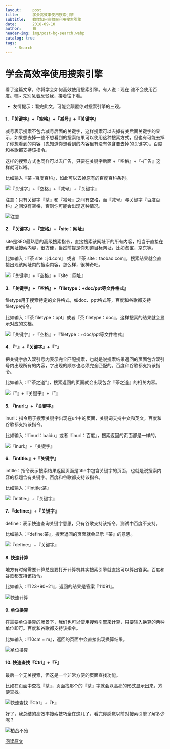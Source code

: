 ```yaml
---
layout:     post
title:      学会高效率使用搜索引擎
subtitle:   教你如何高效率利用搜索引擎
date:       2018-09-10
author:     白
header-img: img/post-bg-search.webp
catalog: true
tags:
    - Search
---
```


# 学会高效率使用搜索引擎

看了这篇文章，你将学会如何高效使用搜索引擎。有人说：现在 谁不会使用百度。咦~ 先别急着反驳我，接着往下看。

- 友情提示：看完此文，可能会颠覆你对搜索引擎的三观。

#### 1. 『关键字』+『空格』+『减号』+『关键字』 

减号表示搜索不包含减号后面的关键字，这样搜索可以去掉有关后面关键字的显示，如果想去掉一些不想看到的搜索结果可以使用这种搜索方式，但也有可能去掉了你想看到的内容（鬼知道你想看到的内容里有没有包含要去掉的关键字）。百度和谷歌都支持该指令。

这样的搜索方式也同样可以去广告，只要在关键字后面 +『空格』+『-广告』这样就可以嗒。

比如输入『茶 -百度百科』，如此可以去掉原有的百度百科条列。

![『关键字』+『空格』+『减号』+『关键字』](https://ws1.sinaimg.cn/large/006KCUaNgy1fv4nzaqm3nj30zj0donah.jpg)

注意：只有关键字『茶』和『减号』之间有空格，而『减号』与关键字『百度百科』之间没有空格，否则你可能会出现这种情况。

![注意](https://ws1.sinaimg.cn/large/006KCUaNgy1fv4ohionpbj30le0giwn2.jpg)

#### 2. 『关键字』+『空格』+『site：网址』

site是SEO最熟悉的高级搜索指令，直接搜索该网址下的所有内容，相当于直接在该网址搜索内容，很方便，当然前提是你知道目标网址，比如淘宝，京东等。

比如输入：『茶 site：jd.com』 或者 『茶 site：taobao.com』，搜索结果就会直接出现该网址内的搜索内容，怎么样，很神奇吧。

![『关键字』+『空格』+『site：网址』](https://ws1.sinaimg.cn/large/006KCUaNgy1fv4o1f76ojj30xj0d57ek.jpg)

#### 3. 『关键字』+『空格』+『filetype：+doc/ppt等文件格式』

filetype用于搜索特定的文件格式，如doc、ppt格式等，百度和谷歌都支持filetype指令。

比如输入：『茶 filetype：ppt』或者『茶 filetype：doc』，这样搜索的结果就会显示对应的文档。

![『关键字』+『空格』+『filetype：+doc/ppt等文件格式』](https://ws1.sinaimg.cn/large/006KCUaNgy1fv4o2upw9dj30z60drtjr.jpg)

#### 4. 『“』+『关键字』+『”』

把关键字放入双引号内表示完全匹配搜索，也就是说搜索结果返回的页面包含双引号内出现所有的内容，字出现的顺序也必须完全匹配的。百度和谷歌都支持该指令。

比如输入：『“茶之道”』，搜索返回的页面就会出现包含『茶之道』的相关内容。

![『“』+『关键字』+『”』](https://ws1.sinaimg.cn/large/006KCUaNgy1fv4o3roxhzj30lu0gido2.jpg)

#### 5. 『inurl:』+『关键字』

inurl：指令用于搜索关键字出现在url中的页面，关键词支持中文和英文，百度和谷歌都支持该指令。

比如输入：『inurl：baidu』或者『inurl：百度』，搜索返回的页面都是一样的。

![『inurl:』+『关键字』](https://ws1.sinaimg.cn/large/006KCUaNgy1fv4o4tth06j30yf0d8th8.jpg)

#### 6. 『intitle:』+『关键字』

intitle：指令表示搜索结果返回页面是title中包含关键字的页面，也就是说搜索内容的标题含有关键字。百度和谷歌都支持该指令。

比如输入：『intitle:茶』

![『intitle:』+『关键字』](https://ws1.sinaimg.cn/large/006KCUaNgy1fv4o5w6pw9j30yq0de4bf.jpg)

#### 7. 『define:』+『关键字』

define：表示快速查询关键字意思，只有谷歌支持该指令，测试中百度不支持。

比如输入：『define:茶』，搜索返回的页面就会显示『茶』的意思。

![『define:』+『关键字』](https://ws1.sinaimg.cn/large/006KCUaNgy1fv4o6vpj8bj30mt0f1q4r.jpg)

#### 8. 快速计算

地方有时候需要计算总是要打开计算机其实搜索引擎就直接可以算出答案。百度和谷歌都支持该指令。

比如输入：『123*90+21』，返回的结果是答案『11091』。

![快速计算](https://ws1.sinaimg.cn/large/006KCUaNgy1fv4o7s0rmoj30lw0et760.jpg)

#### 9. 单位换算

在需要单位换算的场景下，我们也可以使用搜索引擎来计算，只要输入换算的两种单位即可。百度和谷歌都支持该指令。

比如输入：『10cm = m』，返回的页面中会直接出现换算结果。

![单位换算](https://ws1.sinaimg.cn/large/006KCUaNgy1fv4o8hvzs8j30lr0gktee.jpg)

#### 10. 快速查找『Ctrl』+『F』

最后一个无关搜索，但这是一个非常方便的页面查找功能。

比如在页面中查找『茶』，页面找那个的『茶』字就会以高亮的形式显示出来，方便查找。

![快速查找『Ctrl』+『F』](https://ws1.sinaimg.cn/large/006KCUaNgy1fv4o9g1oq5j30ur0hyk63.jpg)

好了，我总结的高效率搜索技巧全在这儿了，看完你感觉以前对搜索引擎了解多少呢？

![柏战不殆](https://upload.cc/i1/2018/09/10/yj2tJI.png)

[阅读原文](https://mp.weixin.qq.com/s/bbdenfKEQmx7s4hkELzfbw)